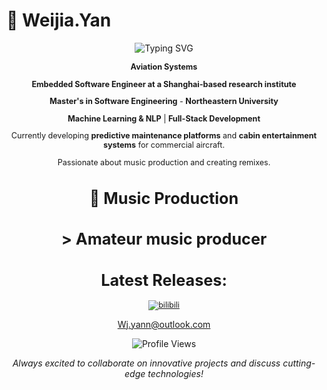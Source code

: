 # 👋 Weijia.Yan

<div align="center">
  
  ![Typing SVG](https://readme-typing-svg.herokuapp.com?font=Fira+Code&size=22&duration=3000&pause=1000&color=36BCF7&center=true&vCenter=true&width=440&lines=Always+Learning+Something+New)
  
</div>

<div class="floating" align="center" style="font-size: 0.9em;">

 **Aviation Systems**  
 
 **Embedded Software Engineer at a Shanghai-based research institute**
 
 **Master's in Software Engineering** - **Northeastern University**
 
 **Machine Learning & NLP** |  **Full-Stack Development**

Currently developing **predictive maintenance platforms** and **cabin entertainment systems** for commercial aircraft.

Passionate about music production and creating remixes.

# 🎵 Music Production

# > Amateur music producer

# Latest Releases:
[![bilibili](https://img.shields.io/badge/SoundCloud-FF3300?style=for-the-badge&logo=soundcloud&logoColor=white)](https://space.bilibili.com/157652774)

<!-- 如果SoundCloud提供嵌入代码，可以放在这里 -->
</div>
<div align="center">

Wj.yann@outlook.com

</div>

<div align="center">
  
  ![Profile Views](https://komarev.com/ghpvc/?username=YourGitHubUsername&color=blueviolet&style=for-the-badge)
  
</div>
<div align="center" class="floating">

*Always excited to collaborate on innovative projects and discuss cutting-edge technologies!*

</div>
